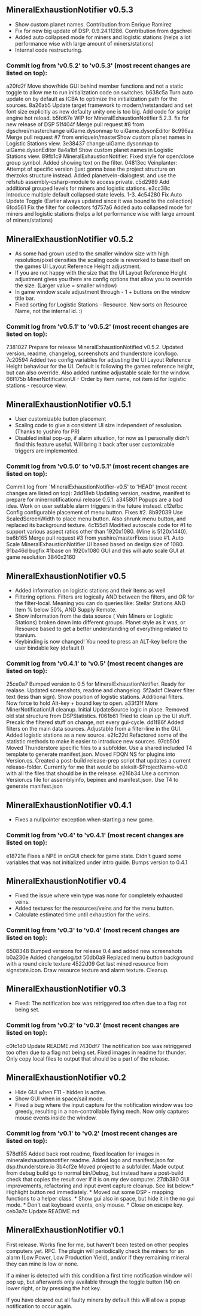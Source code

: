 ﻿## MineralExhaustionNotifier v0.5.3

* Show custom planet names. Contribution from Enrique Ramirez
* Fix for new big update of DSP. 0.9.24.11286. Contribution from dgschrei
* Added auto collapsed mode for miners and logistic stations (helps a lot performance wise with large amount of miners/stations)
* Internal code restructuring.

### Commit log from 'v0.5.2' to 'v0.5.3' (most recent changes are listed on top):

a20fd2f Move show/hide GUI behind member functions and not a static toggle to allow me to run initialization code on switches.
b638c5a Turn auto update on by default as ICBA to optimize the initialization path for the sources.
8a26ab5 Update target framework to modern/netstandard and set font size explicitly as new defaulty unity one is too big. Add code for script engine hot reload.
b5fd67e WIP for MineralExhaustionNotifier 5.2.3. fix for new release of DSP
51f404f Merge pull request #8 from dgschrei/masterchange uiGame.dysonmap to uiGame.dysonEditor
8c996aa Merge pull request #7 from enriquein/masterShow custom planet names in Logistic Stations view.
3e38437 change uiGame.dysonmap to uiGame.dysonEditor
8a4a1bf Show custom planet names in Logistic Stations view.
89fb1c9 MineralExhaustionNotifier: Fixed style for open/close group symbol. Added showing text on the filter.
04813ec Veinplanter: Attempt of specific version (just gonna base the project structure on therzoks structure instead. Added planetvein-dialogtest. and use the refstub assembly-csharp-module to access private.
c5d2989 Add additional grouped levels for miners and logistic stations.
e3cc38c Introduce multiple default collapsed state levels. 1-3.
4c54280 Fix Auto Update Toggle (Earlier always updated since it was bound to the collection)
6fcd561 Fix the filter for collectors
fd757a6 Added auto collapsed mode for miners and logistic stations (helps a lot performance wise with large amount of miners/stations)


## MineralExhaustionNotifier v0.5.2

* As some had grown used to the smaller window size with high resolution/pixel densities the scaling code is reworked to base itself on the games UI Layout Reference Height adjustment.
* If you are not happy with the size that the UI Layout Reference Height adjustment gives you there are config options that allow you to override the size. (Larger value = smaller window)
* In game window scale adjustment through - 1 + buttons on the window title bar.
* Fixed sorting for Logistic Stations - Resource. Now sorts on Resource Name, not the internal id. :)

### Commit log from 'v0.5.1' to 'v0.5.2' (most recent changes are listed on top):

7381027 Prepare for release MineralExhaustionNotified v0.5.2. Updated version, readme, changelog, screenshots and thunderstore icon/logo.
7c20594 Added two config variables for adjusting the UI Layout Reference Height behaviour for the UI. Default is following the games reference height, but can also override. Also added runtime adjustable scale for the window.
66f175b MinerNotificationUI - Order by item name, not item id for logistic stations - resource view.


## MineralExhaustionNotifier v0.5.1

* User customizable button placement
* Scaling code to give a consistent UI size independent of resolusion. (Thanks to yushiro for PR)
* Disabled initial pop-up, if alarm situation, for now as I personally didn't find this feature useful. Will bring it back after user customizable triggers are implemented.

### Commit log from 'v0.5.0' to 'v0.5.1' (most recent changes are listed on top):

Commit log from 'MineralExhaustionNotifier-v0.5' to 'HEAD' (most recent changes are listed on top):
2dd18eb	Updating version, readme, manifest to prepare for minernotificationui release 0.5.1.
a34580f	Popups are a bad idea. Work on user settable alarm triggers in the future instead.
c12efbc	Config configurable placement of menu button. Fixes #2.
8b92039	Use ScaledScreenWidth to place menu button. Also shrunk menu button, and replaced its background texture.
4c155d1	Modified autoscale code for #1 to support various aspect ratios other than 1920x1080. (Mine is 5120x1440).
ba6b165	Merge pull request #3 from yushiro/masterFixes issue #1. Auto Scale MineralExhaustionNotifier UI based based on design size of 1080.
91ba46d	bugfix #1base on 1920x1080 GUI and this will auto scale GUI at game resolution 3840x2160


## MineralExhaustionNotifier v0.5

* Added information on logistic stations and their items as well
* Filtering options. Filters are logically AND between the filters, and OR for the filter-local. Meaning you can do queries like: Stellar Stations AND Item % below 50%, AND Supply Remote.
* Show information from the data source ( Vein Miners or Logistic Stations) broken down into different groups. Planet style as it was, or Resource based to get a better understanding of everything related to titanium.
* Keybinding is now changed! You need to press an ALT-key before the user bindable key (default I)

### Commit log from 'v0.4.1' to 'v0.5' (most recent changes are listed on top):

25ce0a7 Bumped version to 0.5 for MineralExhaustionNotifier. Ready for realase. Updated screenshots, readme and changelog.
5f2adcf Clearer filter text (less than sign). Show position of logistic stations. Additional filters. Now force to hold Alt-key + bound key to open.
a33f31f More MinerNotificationUI cleanup. Initial UpdateSource logic in place. Removed old stat structure from DSPStatistics.
f061b61 Tried to clean up the UI stuff. Precalc the filtered stuff on change, not every gui-cycle.
dd1f86f Added filters on the main data sources. Adjustable from a filter-line in the GUI. Added logistic stations as a new source.
e2fc22d Refactored some of the statistic methods to make it easier to introduce new sources.
97cb50d Moved Thunderstore specific files to a subfolder. Use a shared included T4 template to generate manifest.json. Moved FDQN NS for plugins into Version.cs. Created a post-build release-prep script that updates a current release-folder. Currently for me that would be alekslt-$ProjectName-v0.0 with all the files that should be in the release.
e216b34 Use a common Version.cs file for assemblyinfo, bepinex and manifest.json. Use T4 to generate manifest.json


## MineralExhaustionNotifier v0.4.1

* Fixes a nullpointer exception when starting a new game.

### Commit log from 'v0.4' to 'v0.4.1' (most recent changes are listed on top):
e18721e Fixes a NPE in onGUI check for game state. Didn't guard some variables that was not initialized under intro guide. Bumps version to 0.4.1


## MineralExhaustionNotifier v0.4

* Fixed the issue where vein type was none for completely exhausted veins.
* Added textures for the resources/veins and for the menu button.
* Calculate estimated time until exhaustion for the veins.

### Commit log from 'v0.3' to 'v0.4' (most recent changes are listed on top):

6508348 Bumped versions for release 0.4 and added new screenshots
b0a230e Added changelog.txt
50db0a9 Replaced menu button background with a round circle texture
4522d09 Get last mined resource from signstate.icon. Draw resource texture and alarm texture. Cleanup.


## MineralExhaustionNotifier v0.3

* Fixed: The notification box was retriggered too often due to a flag not being set.

### Commit log from 'v0.2' to 'v0.3' (most recent changes are listed on top):

c0fc1d0 Update README.md
7430df7 The notification box was retriggered too often due to a flag not being set. Fixed images in readme for thunder. Only copy local files to output that should be a part of the release.



## MineralExhaustionNotifier v0.2

* Hide GUI when F11 - hidden is active.
* Show GUI when in space/sail mode.
* Fixed a bug where the input capture for the notification window was too greedy, resulting in a non-controllable flying mech. Now only captures mouse events inside the window.

### Commit log from 'v0.1' to 'v0.2' (most recent changes are listed on top):

578df85 Added back root readme, fixed location for images in mineralexhaustionnotifier readme. Added logo and manifest.json for dsp.thunderstore.io
3b4cf2e Moved project to a subfolder. Made output from debug build go to normal bin/Debug, but instead have a post-build check that copies the result over if it is on my dev computer.
27db380 GUI improvements, refactoring and input event capture cleanup. See list below:* Highlight button red immediately.
        * Moved out some DSP - mapping functions to a helper class.
        * Show gui also in space, but hide it in the no gui mode.
        * Don't eat keyboard events, only mouse.
        * Close on escape key.
ceb3a7c Update README.md



## MineralExhaustionNotifier v0.1

First release. Works fine for me, but haven't been tested on other peoples computers yet. RFC.
The plugin will periodically check the miners for an alarm (Low Power, Low Production Yield), and/or if they remaining mineral they can mine is low or none.

If a miner is detected with this condition a first time notification window will pop up, but afterwards only available through the toggle button (M) on lower right,
or by pressing the hot key.

If you have cleared out all faulty miners by default this will allow a popup notification to occur again.